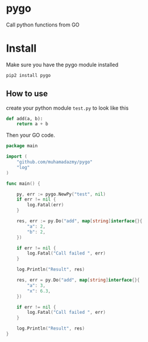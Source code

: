 # pygo
Call python functions from GO

# Install
Make sure you have the pygo module installed

```bash
pip2 install pygo
```

## How to use
create your python module `test.py` to look like this

```py
def add(a, b):
    return a + b
```

Then your GO code.

```go
package main

import (
    "github.com/muhamadazmy/pygo"
    "log"
)

func main() {

    py, err := pygo.NewPy("test", nil)
    if err != nil {
        log.Fatal(err)
    }

    res, err := py.Do("add", map[string]interface{}{
        "a": 2,
        "b": 2,
    })

    if err != nil {
        log.Fatal("Call failed ", err)
    }

    log.Println("Result", res)

    res, err = py.Do("add", map[string]interface{}{
        "a": 3,
        "x": 6.3,
    })

    if err != nil {
        log.Fatal("Call failed ", err)
    }

    log.Println("Result", res)
}
```
